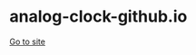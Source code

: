 # analog-clock-github.io
<a href="https://zahidulislam2020.github.io/analog-clock-github.io/">Go to site<a/>
